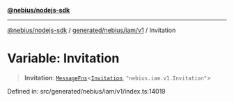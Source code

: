 [**@nebius/nodejs-sdk**](../../../../../README.md)

***

[@nebius/nodejs-sdk](../../../../../README.md) / [generated/nebius/iam/v1](../README.md) / Invitation

# Variable: Invitation

> **Invitation**: [`MessageFns`](../../../../../runtime/protos/core/interfaces/MessageFns.md)\<[`Invitation`](../interfaces/Invitation.md), `"nebius.iam.v1.Invitation"`\>

Defined in: src/generated/nebius/iam/v1/index.ts:14019
